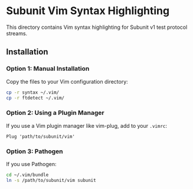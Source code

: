 # Subunit Vim Syntax Highlighting

This directory contains Vim syntax highlighting for Subunit v1 test protocol streams.

## Installation

### Option 1: Manual Installation

Copy the files to your Vim configuration directory:

```bash
cp -r syntax ~/.vim/
cp -r ftdetect ~/.vim/
```

### Option 2: Using a Plugin Manager

If you use a Vim plugin manager like vim-plug, add to your `.vimrc`:

```vim
Plug 'path/to/subunit/vim'
```

### Option 3: Pathogen

If you use Pathogen:

```bash
cd ~/.vim/bundle
ln -s /path/to/subunit/vim subunit
```
